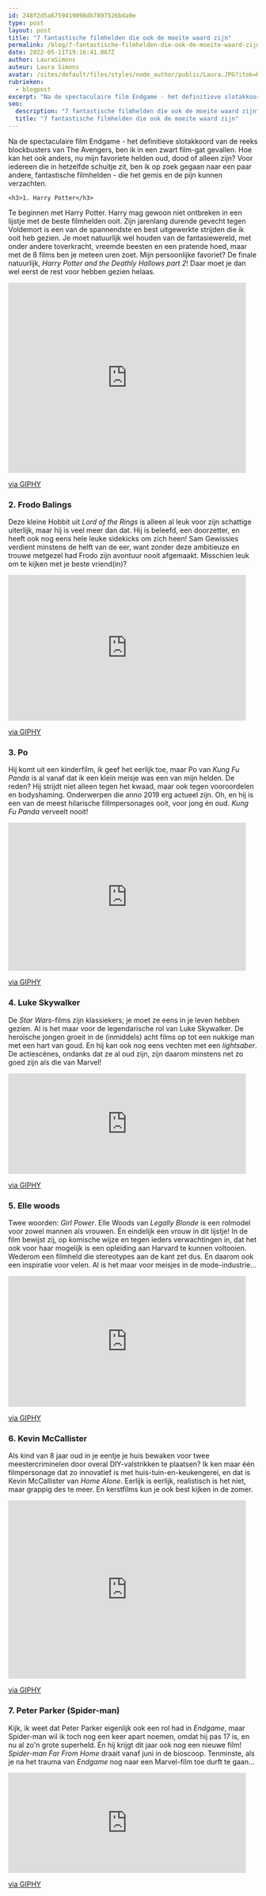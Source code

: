 ```yaml
---
id: 248f2d5a6759419098db7897526bda0e
type: post
layout: post
title: "7 fantastische filmhelden die ook de moeite waard zijn"
permalink: /blog/7-fantastische-filmhelden-die-ook-de-moeite-waard-zijn/
date: 2022-05-11T19:16:41.067Z
author: LauraSimons
auteur: Laura Simons
avatar: /sites/default/files/styles/node_author/public/Laura.JPG?itok=R0DIWri1
rubrieken:
  - blogpost
excerpt: "Na de spectaculaire film Endgame - het definitieve slotakkoord van de reeks blockbusters van The Avengers, ben ik in een zwart film-gat gevallen. Hoe kan het ook anders, nu mijn favoriete helden oud, dood of alleen zijn? Voor iedereen die in hetzelfde schuitje zit, ben ik op zoek gegaan naar een paar andere, fantastische filmhelden - die het gemis en de pijn kunnen verzachten.  "
seo:
  description: "7 fantastische filmhelden die ook de moeite waard zijn"
  title: "7 fantastische filmhelden die ook de moeite waard zijn"
---
```

Na de spectaculaire film Endgame - het definitieve slotakkoord van de reeks blockbusters van The Avengers, ben ik in een zwart film-gat gevallen. Hoe kan het ook anders, nu mijn favoriete helden oud, dood of alleen zijn? Voor iedereen die in hetzelfde schuitje zit, ben ik op zoek gegaan naar een paar andere, fantastische filmhelden - die het gemis en de pijn kunnen verzachten.  

    <h3>1. Harry Potter</h3>
<p>Te beginnen met Harry Potter. Harry mag gewoon niet ontbreken in een lijstje met de beste filmhelden ooit. Zijn jarenlang durende gevecht tegen Voldemort is een van de spannendste en best uitgewerkte strijden die ik ooit heb gezien. Je moet natuurlijk wel houden van de fantasiewereld, met onder andere toverkracht, vreemde beesten en een pratende hoed, maar met de 8 films ben je meteen uren zoet. Mijn persoonlijke favoriet? De finale natuurlijk, <em>Harry Potter and the D</em><em>eathly Hallows part 2</em>! Daar moet je dan wel eerst de rest voor hebben gezien helaas.</p>
<p><iframe allowfullscreen="" class="giphy-embed" frameborder="0" height="384" src="https://giphy.com/embed/mz1kJeDVueKC4" width="480"></iframe></p>
<p><a href="https://giphy.com/gifs/harry-potter-i-tried-philosophers-stone-mz1kJeDVueKC4">via GIPHY</a></p>
<h3>2. Frodo Balings</h3>
<p>Deze kleine Hobbit uit <em>Lord of the Rings</em> is alleen al leuk voor zijn schattige uiterlijk, maar hij is veel meer dan dat. Hij is beleefd, een doorzetter, en heeft ook nog eens hele leuke sidekicks om zich heen! Sam Gewissies verdient minstens de helft van de eer, want zonder deze ambitieuze en trouwe metgezel had Frodo zijn avontuur nooit afgemaakt. Misschien leuk om te kijken met je beste vriend(in)?</p>
<p><iframe allowfullscreen="" class="giphy-embed" frameborder="0" height="294" src="https://giphy.com/embed/k7ALQLqMu4Neo" width="480"></iframe></p>
<p><a href="https://giphy.com/gifs/the-lord-of-rings-our-k7ALQLqMu4Neo">via GIPHY</a></p>
<h3>3. Po</h3>
<p>Hij komt uit een kinderfilm, ik geef het eerlijk toe, maar Po van <em>Kung Fu Panda</em> is al vanaf dat ik een klein meisje was een van mijn helden. De reden? Hij strijdt niet alleen tegen het kwaad, maar ook tegen vooroordelen en bodyshaming. Onderwerpen die anno 2019 erg actueel zijn. Oh, en hij is een van de meest hilarische fillmpersonages ooit, voor jong én oud. <em>Kung Fu Panda</em> verveelt nooit!</p>
<p><iframe allowfullscreen="" class="giphy-embed" frameborder="0" height="299" src="https://giphy.com/embed/FkD6uqVhmJMd2" width="480"></iframe></p>
<p><a href="https://giphy.com/gifs/love-po-loveyou-FkD6uqVhmJMd2">via GIPHY</a></p>
<h3>4. Luke Skywalker</h3>
<p>De <em>Star Wars</em>-films zijn klassiekers; je moet ze eens in je leven hebben gezien. Al is het maar voor de legendarische rol van Luke Skywalker. De heroïsche jongen groeit in de (inmiddels) acht films op tot een nukkige man met een hart van goud. En hij kan ook nog eens vechten met een <em>lightsaber</em>. De actiescènes, ondanks dat ze al oud zijn, zijn daarom minstens net zo goed zijn als die van Marvel!</p>
<p><iframe allowfullscreen="" class="giphy-embed" frameborder="0" height="203" src="https://giphy.com/embed/13zjUUbVp7wAGQ" width="480"></iframe></p>
<p><a href="https://giphy.com/gifs/luke-skywalker-star-wars-13zjUUbVp7wAGQ">via GIPHY</a></p>
<h3>5. Elle woods</h3>
<p>Twee woorden: <em>Girl Power</em>. Elle Woods van <em>Legally Blonde</em> is een rolmodel voor zowel mannen als vrouwen. Én eindelijk een vrouw in dit lijstje! In de film bewijst zij, op komische wijze en tegen ieders verwachtingen in, dat het ook voor haar mogelijk is een opleiding aan Harvard te kunnen voltooien. Wederom een filmheld die stereotypes aan de kant zet dus. En daarom ook een inspiratie voor velen. Al is het maar voor meisjes in de mode-industrie...</p>
<p><iframe allowfullscreen="" class="giphy-embed" frameborder="0" height="264" src="https://giphy.com/embed/12BvAqQ8FFn80E" width="480"></iframe></p>
<p><a href="https://giphy.com/gifs/12BvAqQ8FFn80E">via GIPHY</a></p>
<h3>6. Kevin McCallister</h3>
<p>Als kind van 8 jaar oud in je eentje je huis bewaken voor twee meestercriminelen door overal DIY-valstrikken te plaatsen? Ik ken maar één filmpersonage dat zo innovatief is met huis-tuin-en-keukengerei, en dat is Kevin McCallister van <em>Home Alone</em>. Eerlijk is eerlijk, realistisch is het niet, maar grappig des te meer. En kerstfilms kun je ook best kijken in de zomer.</p>
<p><iframe allowfullscreen="" class="giphy-embed" frameborder="0" height="360" src="https://giphy.com/embed/d2YWTOsVtuHgOHhC" width="480"></iframe></p>
<p><a href="https://giphy.com/gifs/homealone-90s-home-alone-d2YWTOsVtuHgOHhC">via GIPHY</a></p>
<h3>7. Peter Parker (Spider-man)</h3>
<p>Kijk, ik weet dat Peter Parker eigenlijk ook een rol had in <em>Endgame</em>, maar Spider-man wil ik toch nog een keer apart noemen, omdat hij pas 17 is, en nu al zo'n grote superheld.<b> </b>Én hij krijgt dit jaar ook nog een nieuwe film! <em>Spider-man Far From Home</em> draait vanaf juni in de bioscoop. Tenminste, als je na het trauma van <em>Endgame </em>nog naar een Marvel-film toe durft te gaan...</p>
<p><iframe allowfullscreen="" class="giphy-embed" frameborder="0" height="202" src="https://giphy.com/embed/3ofT5EDMrdsm7i4PLO" width="480"></iframe></p>
<p><a href="https://giphy.com/gifs/trailer-spiderman-spider-man-3ofT5EDMrdsm7i4PLO">via GIPHY</a></p>  
